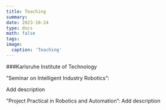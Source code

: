 ```yaml
---
title: Teaching
summary: 
date: 2023-10-24
type: docs
math: false
tags:
image:
  caption: 'Teaching'
---
```

###Karlsruhe Institute of Technology

”Seminar on Intelligent Industry Robotics”:

Add description

”Project Practical in Robotics and Automation”:
Add description
